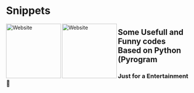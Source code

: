 # Snippets
[<img align="left" alt="Website" width="150px" src="https://www.python.org/static/community_logos/python-logo-inkscape.svg" />][website]
[<img align="left" alt="Website" width="150px" src="https://i.imgur.com/BOgY9ai.png" />][website]

## Some Usefull and Funny codes Based on Python (Pyrogram 
### Just for a Entertainment 🤣

[website]: https://visi.tk/professor
